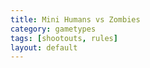 ```yaml
---
title: Mini Humans vs Zombies
category: gametypes
tags: [shootouts, rules]
layout: default
---
```


